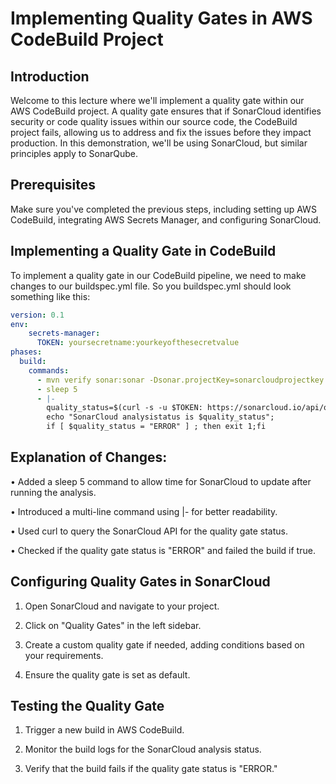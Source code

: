 # Implementing Quality Gates in AWS CodeBuild Project

## Introduction
Welcome to this lecture where we'll implement a quality gate within our AWS CodeBuild project. A quality gate ensures that if SonarCloud identifies security or code quality issues within our source code, the CodeBuild project fails, allowing us to address and fix the issues before they impact production. In this demonstration, we'll be using SonarCloud, but similar principles apply to SonarQube.

## Prerequisites
Make sure you've completed the previous steps, including setting up AWS CodeBuild, integrating AWS Secrets Manager, and configuring SonarCloud.

## Implementing a Quality Gate in CodeBuild
To implement a quality gate in our CodeBuild pipeline, we need to make changes to our buildspec.yml file. So you buildspec.yml should look something like this:
```yaml
version: 0.1
env:
    secrets-manager:
      TOKEN: yoursecretname:yourkeyofthesecretvalue
phases:
  build:
    commands:
      - mvn verify sonar:sonar -Dsonar.projectKey=sonarcloudprojectkey -Dsonar.organization=sonarcloudorg -Dsonar.host.url=https://sonarcloud.io -Dsonar.login=$TOKEN 
      - sleep 5
      - |- 
        quality_status=$(curl -s -u $TOKEN: https://sonarcloud.io/api/qualitygates/project_status?projectKey=sonarcloudprojectkey | jq -r '.projectStatus.status')
        echo "SonarCloud analysistatus is $quality_status"; 
        if [ $quality_status = "ERROR" ] ; then exit 1;fi
```

## Explanation of Changes:

• Added a sleep 5 command to allow time for SonarCloud to update after running the analysis.

• Introduced a multi-line command using |- for better readability.

• Used curl to query the SonarCloud API for the quality gate status.

• Checked if the quality gate status is "ERROR" and failed the build if true.

## Configuring Quality Gates in SonarCloud
1. Open SonarCloud and navigate to your project.

2. Click on "Quality Gates" in the left sidebar.

3. Create a custom quality gate if needed, adding conditions based on your requirements.

4. Ensure the quality gate is set as default.

## Testing the Quality Gate
1. Trigger a new build in AWS CodeBuild.

2. Monitor the build logs for the SonarCloud analysis status.

3. Verify that the build fails if the quality gate status is "ERROR."





